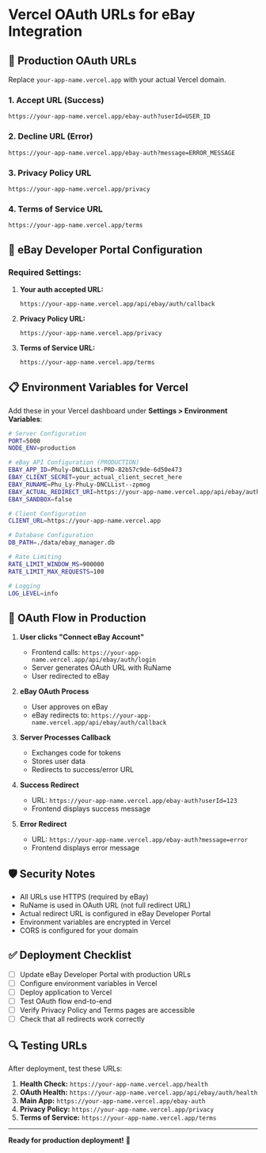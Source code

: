 # Vercel OAuth URLs for eBay Integration

## 🎯 **Production OAuth URLs**

Replace `your-app-name.vercel.app` with your actual Vercel domain.

### **1. Accept URL (Success)**
```
https://your-app-name.vercel.app/ebay-auth?userId=USER_ID
```

### **2. Decline URL (Error)**
```
https://your-app-name.vercel.app/ebay-auth?message=ERROR_MESSAGE
```

### **3. Privacy Policy URL**
```
https://your-app-name.vercel.app/privacy
```

### **4. Terms of Service URL**
```
https://your-app-name.vercel.app/terms
```

## 🔧 **eBay Developer Portal Configuration**

### **Required Settings:**

1. **Your auth accepted URL:**
   ```
   https://your-app-name.vercel.app/api/ebay/auth/callback
   ```

2. **Privacy Policy URL:**
   ```
   https://your-app-name.vercel.app/privacy
   ```

3. **Terms of Service URL:**
   ```
   https://your-app-name.vercel.app/terms
   ```

## 📋 **Environment Variables for Vercel**

Add these in your Vercel dashboard under **Settings > Environment Variables**:

```bash
# Server Configuration
PORT=5000
NODE_ENV=production

# eBay API Configuration (PRODUCTION)
EBAY_APP_ID=Phuly-DNCLList-PRD-82b57c9de-6d50e473
EBAY_CLIENT_SECRET=your_actual_client_secret_here
EBAY_RUNAME=Phu_Ly-PhuLy-DNCLList--zpmog
EBAY_ACTUAL_REDIRECT_URI=https://your-app-name.vercel.app/api/ebay/auth/callback
EBAY_SANDBOX=false

# Client Configuration
CLIENT_URL=https://your-app-name.vercel.app

# Database Configuration
DB_PATH=./data/ebay_manager.db

# Rate Limiting
RATE_LIMIT_WINDOW_MS=900000
RATE_LIMIT_MAX_REQUESTS=100

# Logging
LOG_LEVEL=info
```

## 🔄 **OAuth Flow in Production**

1. **User clicks "Connect eBay Account"**
   - Frontend calls: `https://your-app-name.vercel.app/api/ebay/auth/login`
   - Server generates OAuth URL with RuName
   - User redirected to eBay

2. **eBay OAuth Process**
   - User approves on eBay
   - eBay redirects to: `https://your-app-name.vercel.app/api/ebay/auth/callback`

3. **Server Processes Callback**
   - Exchanges code for tokens
   - Stores user data
   - Redirects to success/error URL

4. **Success Redirect**
   - URL: `https://your-app-name.vercel.app/ebay-auth?userId=123`
   - Frontend displays success message

5. **Error Redirect**
   - URL: `https://your-app-name.vercel.app/ebay-auth?message=error`
   - Frontend displays error message

## 🛡️ **Security Notes**

- All URLs use HTTPS (required by eBay)
- RuName is used in OAuth URL (not full redirect URL)
- Actual redirect URL is configured in eBay Developer Portal
- Environment variables are encrypted in Vercel
- CORS is configured for your domain

## ✅ **Deployment Checklist**

- [ ] Update eBay Developer Portal with production URLs
- [ ] Configure environment variables in Vercel
- [ ] Deploy application to Vercel
- [ ] Test OAuth flow end-to-end
- [ ] Verify Privacy Policy and Terms pages are accessible
- [ ] Check that all redirects work correctly

## 🔍 **Testing URLs**

After deployment, test these URLs:

1. **Health Check:** `https://your-app-name.vercel.app/health`
2. **OAuth Health:** `https://your-app-name.vercel.app/api/ebay/auth/health`
3. **Main App:** `https://your-app-name.vercel.app/ebay-auth`
4. **Privacy Policy:** `https://your-app-name.vercel.app/privacy`
5. **Terms of Service:** `https://your-app-name.vercel.app/terms`

---

**Ready for production deployment!** 🚀 